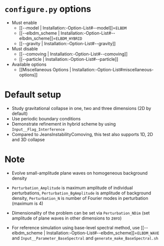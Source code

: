 # `configure.py` options
- Must enable
  - [[--model | Installation:-Option-List#--model]]=`ELBDM`
  - [[--elbdm_scheme | Installation:-Option-List#--elbdm_scheme]]=`ELBDM_HYBRID`
  - [[--gravity | Installation:-Option-List#--gravity]]
- Must disable
  - [[--comoving | Installation:-Option-List#--comoving]]
  - [[--particle | Installation:-Option-List#--particle]]
- Available options
  - [[Miscellaneous Options | Installation:-Option-List#miscellaneous-options]]


# Default setup
- Study gravitational collapse in one, two and three dimensions (2D by default)
- Use periodic boundary conditions
- Demonstrate refinement in hybrid scheme by using `Input__Flag_Interference`
- Compared to JeansInstabilityComoving, this test also supports 1D, 2D and 3D collapse

# Note
- Evolve small-amplitude plane waves on homogeneous background density

- `Perturbation_Amplitude` is maximum amplitude of individual perturbations,
  `Perturbation_BgAmplitude` is amplitude of background density,
  `Perturbation_N` is number of Fourier modes in perturbation (maximum is 4)

- Dimensionality of the problem can be set via `Perturbation_NDim` (set amplitude of plane waves in other dimensions to zero)

- For reference simulation using base-level spectral method, use [[--elbdm_scheme | Installation:-Option-List#--elbdm_scheme]]=`ELBDM_WAVE` and `Input__Parameter_BaseSpectral` and `generate_make_BaseSpectral.sh`

